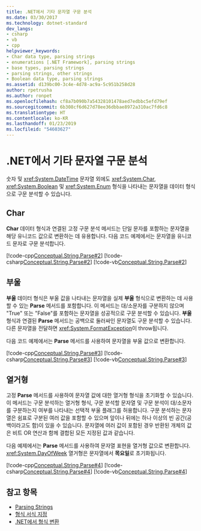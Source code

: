 ```yaml
---
title: .NET에서 기타 문자열 구문 분석
ms.date: 03/30/2017
ms.technology: dotnet-standard
dev_langs:
- csharp
- vb
- cpp
helpviewer_keywords:
- Char data type, parsing strings
- enumerations [.NET Framework], parsing strings
- base types, parsing strings
- parsing strings, other strings
- Boolean data type, parsing strings
ms.assetid: d139bc00-3c4e-4d78-ac9a-5c951b258d28
author: rpetrusha
ms.author: ronpet
ms.openlocfilehash: cf8a7b090b7a54328101478aed7edbbc5efd79ef
ms.sourcegitcommit: 6b308cf6d627d78ee36dbbae8972a310ac7fd6c8
ms.translationtype: HT
ms.contentlocale: ko-KR
ms.lasthandoff: 01/23/2019
ms.locfileid: "54603627"
---
```

# <a name="parsing-other-strings-in-net"></a>.NET에서 기타 문자열 구문 분석
숫자 및 <xref:System.DateTime> 문자열 외에도 <xref:System.Char>, <xref:System.Boolean> 및 <xref:System.Enum> 형식을 나타내는 문자열을 데이터 형식으로 구문 분석할 수 있습니다.  
  
## <a name="char"></a>Char  
 **Char** 데이터 형식과 연결된 고정 구문 분석 메서드는 단일 문자를 포함하는 문자열을 해당 유니코드 값으로 변환하는 데 유용합니다. 다음 코드 예제에서는 문자열을 유니코드 문자로 구문 분석합니다.  
  
 [!code-cpp[Conceptual.String.Parse#2](../../../samples/snippets/cpp/VS_Snippets_CLR/conceptual.string.parse/cpp/parse.cpp#2)]
 [!code-csharp[Conceptual.String.Parse#2](../../../samples/snippets/csharp/VS_Snippets_CLR/conceptual.string.parse/cs/parse.cs#2)]
 [!code-vb[Conceptual.String.Parse#2](../../../samples/snippets/visualbasic/VS_Snippets_CLR/conceptual.string.parse/vb/parse.vb#2)]  
  
## <a name="boolean"></a>부울  
 **부울** 데이터 형식은 부울 값을 나타내는 문자열을 실제 **부울** 형식으로 변환하는 데 사용할 수 있는 **Parse** 메서드를 포함합니다. 이 메서드는 대/소문자를 구분하지 않으며 "True" 또는 "False"를 포함하는 문자열을 성공적으로 구문 분석할 수 있습니다. **부울** 형식과 연결된 **Parse** 메서드는 공백으로 둘러싸인 문자열도 구문 분석할 수 있습니다. 다른 문자열을 전달하면 <xref:System.FormatException>이 throw됩니다.  
  
 다음 코드 예제에서는 **Parse** 메서드를 사용하여 문자열을 부울 값으로 변환합니다.  
  
 [!code-cpp[Conceptual.String.Parse#3](../../../samples/snippets/cpp/VS_Snippets_CLR/conceptual.string.parse/cpp/parse.cpp#3)]
 [!code-csharp[Conceptual.String.Parse#3](../../../samples/snippets/csharp/VS_Snippets_CLR/conceptual.string.parse/cs/parse.cs#3)]
 [!code-vb[Conceptual.String.Parse#3](../../../samples/snippets/visualbasic/VS_Snippets_CLR/conceptual.string.parse/vb/parse.vb#3)]  
  
## <a name="enumeration"></a>열거형  
 고정 **Parse** 메서드를 사용하여 문자열 값에 대한 열거형 형식을 초기화할 수 있습니다. 이 메서드는 구문 분석하는 열거형 형식, 구문 분석할 문자열 및 구문 분석이 대/소문자를 구분하는지 여부를 나타내는 선택적 부울 플래그를 허용합니다. 구문 분석하는 문자열은 쉼표로 구분된 여러 값을 포함할 수 있으며 앞이나 뒤에는 하나 이상의 빈 공간(공백이라고도 함)이 있을 수 있습니다. 문자열에 여러 값이 포함된 경우 반환된 개체의 값은 비트 OR 연산과 함께 결합된 모든 지정된 값과 같습니다.  
  
 다음 예제에서는 **Parse** 메서드를 사용하여 문자열 표현을 열거형 값으로 변환합니다. <xref:System.DayOfWeek> 열거형은 문자열에서 **목요일**로 초기화됩니다.  
  
 [!code-cpp[Conceptual.String.Parse#4](../../../samples/snippets/cpp/VS_Snippets_CLR/conceptual.string.parse/cpp/parse.cpp#4)]
 [!code-csharp[Conceptual.String.Parse#4](../../../samples/snippets/csharp/VS_Snippets_CLR/conceptual.string.parse/cs/parse.cs#4)]
 [!code-vb[Conceptual.String.Parse#4](../../../samples/snippets/visualbasic/VS_Snippets_CLR/conceptual.string.parse/vb/parse.vb#4)]  
  
## <a name="see-also"></a>참고 항목

- [Parsing Strings](../../../docs/standard/base-types/parsing-strings.md)
- [형식 서식 지정](../../../docs/standard/base-types/formatting-types.md)
- [.NET에서 형식 변환](../../../docs/standard/base-types/type-conversion.md)
